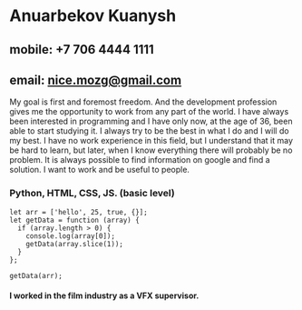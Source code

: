 # Anuarbekov Kuanysh
## mobile: +7 706 4444 1111
## email: nice.mozg@gmail.com
My goal is first and foremost freedom. And the development profession gives me the opportunity to work from any part of the world. I have always been interested in programming and I have only now, at the age of 36, been able to start studying it. I always try to be the best in what I do and I will do my best. I have no work experience in this field, but I understand that it may be hard to learn, but later, when I know everything there will probably be no problem. It is always possible to find information on google and find a solution. I want to work and be useful to people.
### Python, HTML, CSS, JS. (basic level)  
```
let arr = ['hello', 25, true, {}];
let getData = function (array) {
  if (array.length > 0) {
    console.log(array[0]);
    getData(array.slice(1));
  }
};

getData(arr);
```
#### I worked in the film industry as a VFX supervisor.